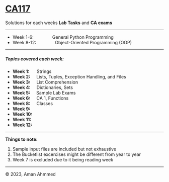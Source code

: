 # [CA117](https://ca117.computing.dcu.ie/)

Solutions for each weeks **Lab Tasks** and **CA exams**

---

* Week 1-6: 	&emsp;&emsp;&emsp;&emsp;General Python Programming
* Week 8-12:&emsp;	&emsp;&emsp;&emsp;Object-Oriented Programming (OOP)

---

##### Topics covered each week:

* **Week 1:**		&nbsp;&nbsp;&nbsp;&nbsp;&nbsp;Strings
* **Week 2:**		&nbsp;&nbsp;&nbsp;&nbsp;Lists, Tuples, Exception Handling, and Files
* **Week 3:**		&nbsp;&nbsp;&nbsp;&nbsp;List Comprehension
* **Week 4:**		&nbsp;&nbsp;&nbsp;&nbsp;Dictionaries, Sets
* **Week 5:**		&nbsp;&nbsp;&nbsp;&nbsp;Sample Lab Exams
* **Week 6:**		&nbsp;&nbsp;&nbsp;&nbsp;CA 1, Functions
* **Week 8:**		&nbsp;&nbsp;&nbsp;&nbsp;Classes
* **Week 9:**
* **Week 10:**
* **Week 11:**
* **Week 12:**

---

**Things to note:**

1. Sample input files are included but not exhaustive
2. The Bucketlist excercises might be different from year to year
3. Week 7 is excluded due to it being reading week

---

© 2023, Aman Ahmmed
